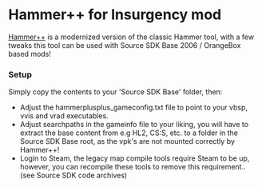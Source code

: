 # Hammer++ for Insurgency mod

[Hammer++](https://ficool2.github.io/HammerPlusPlus-Website/) is a modernized version of the classic Hammer tool, with a few tweaks this tool can be used with Source SDK Base 2006 / OrangeBox based mods!

### Setup

Simply copy the contents to your 'Source SDK Base' folder, then:

- Adjust the hammerplusplus_gameconfig.txt file to point to your vbsp, vvis and vrad executables.
- Adjust searchpaths in the gameinfo file to your liking, you will have to extract the base content from e.g HL2, CS:S, etc. to a folder in the Source SDK Base root, as the vpk's are not mounted correctly by Hammer++!
- Login to Steam, the legacy map compile tools require Steam to be up, however, you can recompile these tools to remove this requirement.. (see Source SDK code archives)
